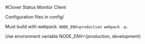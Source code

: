 #Clover Status Monitor Client

Configuration files in config/

Must build with webpack. `NODE_ENV=production webpack -p`.

Use environment variable NODE_ENV={production, development}

